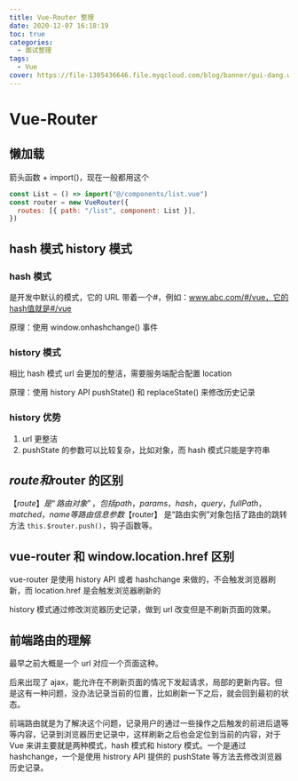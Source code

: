 ```yaml
---
title: Vue-Router 整理
date: 2020-12-07 16:18:19
toc: true
categories:
  - 面试整理
tags:
  - Vue
cover: https://file-1305436646.file.myqcloud.com/blog/banner/gui-dang.webp
---
```


# Vue-Router

## 懒加载

箭头函数 + import()，现在一般都用这个

```js
const List = () => import("@/components/list.vue")
const router = new VueRouter({
  routes: [{ path: "/list", component: List }],
})
```

## hash 模式 history 模式

### hash 模式

是开发中默认的模式，它的 URL 带着一个#，例如：www.abc.com/#/vue，它的hash值就是#/vue

原理：使用 window.onhashchange() 事件

### history 模式

相比 hash 模式 url 会更加的整洁，需要服务端配合配置 location

原理：使用 history API pushState() 和 replaceState() 来修改历史记录

### history 优势

1. url 更整洁
2. pushState 的参数可以比较复杂，比如对象，而 hash 模式只能是字符串

## $route 和$router 的区别

【$route】 是“路由对象”，包括 path，params，hash，query，fullPath，matched，name 等路由信息参数
【$router】 是“路由实例”对象包括了路由的跳转方法 `this.$router.push()`，钩子函数等。

## vue-router 和 window.location.href 区别

vue-router 是使用 history API 或者 hashchange 来做的，不会触发浏览器刷新，而 location.href 是会触发浏览器刷新的

history 模式通过修改浏览器历史记录，做到 url 改变但是不刷新页面的效果。

## 前端路由的理解

最早之前大概是一个 url 对应一个页面这种。

后来出现了 ajax，能允许在不刷新页面的情况下发起请求，局部的更新内容。但是这有一种问题，没办法记录当前的位置，比如刷新一下之后，就会回到最初的状态。

前端路由就是为了解决这个问题，记录用户的通过一些操作之后触发的前进后退等等内容，记录到浏览器历史记录中，这样刷新之后也会定位到当前的内容，对于 Vue 来讲主要就是两种模式，hash 模式和 history 模式。一个是通过 hashchange，一个是使用 histrory API 提供的 pushState 等方法去修改浏览器历史记录。
